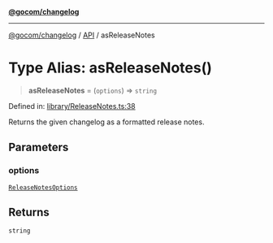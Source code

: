 [**@gocom/changelog**](../README.md)

***

[@gocom/changelog](../README.md) / [API](../Public/API.md) / asReleaseNotes

# Type Alias: asReleaseNotes()

> **asReleaseNotes** = (`options`) => `string`

Defined in: [library/ReleaseNotes.ts:38](https://github.com/gocom/changelog/blob/273a35e19d0a002311dc0734fb57ae60d0ae927d/src/library/ReleaseNotes.ts#L38)

Returns the given changelog as a formatted release notes.

## Parameters

### options

[`ReleaseNotesOptions`](../Options/API.ReleaseNotesOptions.md)

## Returns

`string`
